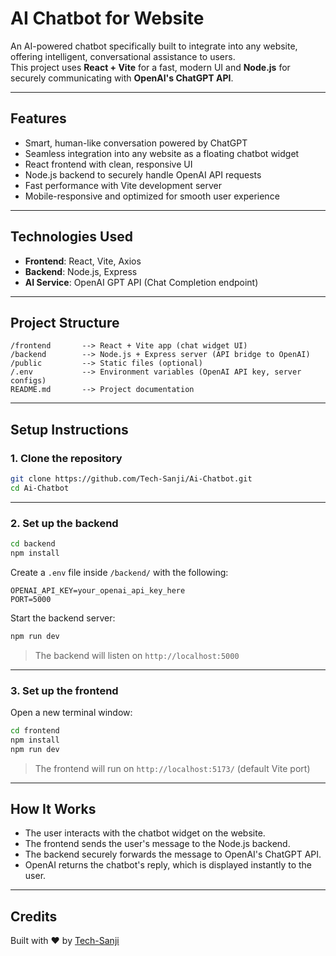 
# AI Chatbot for Website

An AI-powered chatbot specifically built to integrate into any website, offering intelligent, conversational assistance to users.  
This project uses **React + Vite** for a fast, modern UI and **Node.js** for securely communicating with **OpenAI's ChatGPT API**.

---

## Features
- Smart, human-like conversation powered by ChatGPT
- Seamless integration into any website as a floating chatbot widget
- React frontend with clean, responsive UI
- Node.js backend to securely handle OpenAI API requests
- Fast performance with Vite development server
- Mobile-responsive and optimized for smooth user experience

---

## Technologies Used
- **Frontend**: React, Vite, Axios
- **Backend**: Node.js, Express
- **AI Service**: OpenAI GPT API (Chat Completion endpoint)

---

## Project Structure
```
/frontend       --> React + Vite app (chat widget UI)
/backend        --> Node.js + Express server (API bridge to OpenAI)
/public         --> Static files (optional)
/.env           --> Environment variables (OpenAI API key, server configs)
README.md       --> Project documentation
```

---

## Setup Instructions

### 1. Clone the repository
```bash
git clone https://github.com/Tech-Sanji/Ai-Chatbot.git
cd Ai-Chatbot
```

---

### 2. Set up the backend
```bash
cd backend
npm install
```

Create a `.env` file inside `/backend/` with the following:
```
OPENAI_API_KEY=your_openai_api_key_here
PORT=5000
```

Start the backend server:
```bash
npm run dev
```

> The backend will listen on `http://localhost:5000`

---

### 3. Set up the frontend
Open a new terminal window:
```bash
cd frontend
npm install
npm run dev
```

> The frontend will run on `http://localhost:5173/` (default Vite port)

---

## How It Works
- The user interacts with the chatbot widget on the website.
- The frontend sends the user's message to the Node.js backend.
- The backend securely forwards the message to OpenAI's ChatGPT API.
- OpenAI returns the chatbot's reply, which is displayed instantly to the user.

---

## Credits
Built with ❤️ by [Tech-Sanji](https://github.com/Tech-Sanji)
